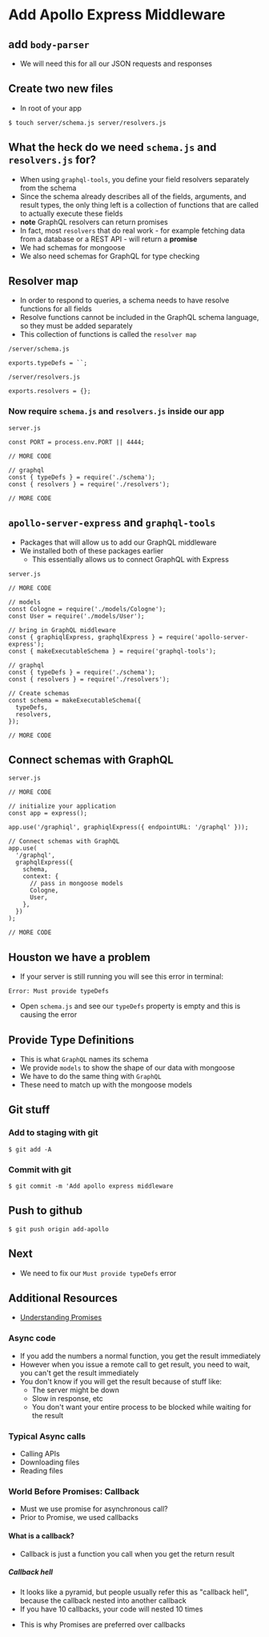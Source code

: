 # Add Apollo Express Middleware
## add `body-parser`
* We will need this for all our JSON requests and responses

## Create two new files
* In root of your app

`$ touch server/schema.js server/resolvers.js`

## What the heck do we need `schema.js` and `resolvers.js` for?
* When using `graphql-tools`, you define your field resolvers separately from the schema
* Since the schema already describes all of the fields, arguments, and result types, the only thing left is a collection of functions that are called to actually execute these fields
* **note** GraphQL resolvers can return promises
* In fact, most `resolvers` that do real work - for example fetching data from a database or a REST API - will return a **promise**
* We had schemas for mongoose
* We also need schemas for GraphQL for type checking

## Resolver map
* In order to respond to queries, a schema needs to have resolve functions for all fields
* Resolve functions cannot be included in the GraphQL schema language, so they must be added separately
* This collection of functions is called the `resolver map`

`/server/schema.js`

```
exports.typeDefs = ``;
```

`/server/resolvers.js`

```
exports.resolvers = {};
```

### Now require `schema.js` and `resolvers.js` inside our app
`server.js`

```
const PORT = process.env.PORT || 4444;

// MORE CODE

// graphql
const { typeDefs } = require('./schema');
const { resolvers } = require('./resolvers');

// MORE CODE
```

## `apollo-server-express` and `graphql-tools`
* Packages that will allow us to add our GraphQL middleware
* We installed both of these packages earlier
    - This essentially allows us to connect GraphQL with Express

`server.js`

```
// MORE CODE

// models
const Cologne = require('./models/Cologne');
const User = require('./models/User');

// bring in GraphQL middleware
const { graphiqlExpress, graphqlExpress } = require('apollo-server-express');
const { makeExecutableSchema } = require('graphql-tools');

// graphql
const { typeDefs } = require('./schema');
const { resolvers } = require('./resolvers');

// Create schemas
const schema = makeExecutableSchema({
  typeDefs,
  resolvers,
});

// MORE CODE
```

## Connect schemas with GraphQL
`server.js`

```
// MORE CODE

// initialize your application
const app = express();

app.use('/graphiql', graphiqlExpress({ endpointURL: '/graphql' }));

// Connect schemas with GraphQL
app.use(
  '/graphql',
  graphqlExpress({
    schema,
    context: {
      // pass in mongoose models
      Cologne,
      User,
    },
  })
);

// MORE CODE
```

## Houston we have a problem
* If your server is still running you will see this error in terminal:

`Error: Must provide typeDefs`

* Open `schema.js` and see our `typeDefs` property is empty and this is causing the error

## Provide Type Definitions
* This is what `GraphQL` names its schema
* We provide `models` to show the shape of our data with mongoose
* We have to do the same thing with `GraphQL`
* These need to match up with the mongoose models

## Git stuff

### Add to staging with git
`$ git add -A`

### Commit with git
`$ git commit -m 'Add apollo express middleware`

## Push to github
`$ git push origin add-apollo`

## Next
* We need to fix our `Must provide typeDefs` error

## Additional Resources
* [Understanding Promises](https://scotch.io/tutorials/javascript-promises-for-dummies)

### Async code
* If you add the numbers a normal function, you get the result immediately
* However when you issue a remote call to get result, you need to wait, you can't get the result immediately
* You don't know if you will get the result because of stuff like:
    - The server might be down
    - Slow in response, etc
    - You don't want your entire process to be blocked while waiting for the result

### Typical Async calls
* Calling APIs
* Downloading files
* Reading files

### World Before Promises: Callback
* Must we use promise for asynchronous call?
* Prior to Promise, we used callbacks

#### What is a callback?
* Callback is just a function you call when you get the return result

##### Callback hell
*  It looks like a pyramid, but people usually refer this as "callback hell", because the callback nested into another callback
*  If you have 10 callbacks, your code will nested 10 times
  -  This is why Promises are preferred over callbacks


